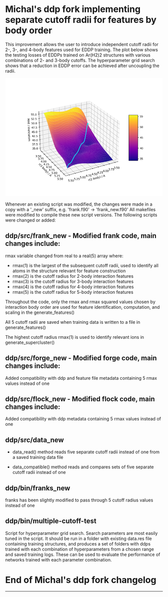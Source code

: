 # Michal's ddp fork implementing separate cutoff radii for features by body order

This improvement allows the user to introduce independent cutoff radii for 2-, 3-, and 4-body features used for EDDP training. The plot below shows the testing losses of EDDPs trained on Ar(H2)2 structures with various combinations of 2- and 3-body cutoffs. The hyperparameter grid search shows that a reduction in EDDP error can be achieved after uncoupling the radii.

![Testing loss of Argon Hydride EDDP depending on training values of 2- and 3-body cutoffs](Loss_cutoff_radius_hyperparameter_search.png "Testing loss of Argon Hydride EDDP depending on training values of 2- and 3-body cutoffs")

Whenever an existing script was modified, the changes were made in a copy with a '_new' suffix, e.g. 'frank.f90' -> 'frank_new.f90'
All makefiles were modified to compile these new script versions. The following scripts were changed or added:

## ddp/src/frank_new - Modified frank code, main changes include:

rmax variable changed from real to a real(5) array where:

* rmax(1) is the largest of the subsequent cutoff radii, used to identify all atoms in the structure relevant for feature construction
* rmax(2) is the cutoff radius for 2-body interaction features
* rmax(3) is the cutoff radius for 3-body interaction features
* rmax(4) is the cutoff radius for 4-body interaction features
* rmax(5) is the cutoff radius for 5-body interaction features

Throughout the code, only the rmax and rmax squared values chosen by interaction body order are used for feature identification, computation, and scaling in the generate_features()

All 5 cutoff radii are saved when training data is written to a file in generate_features()

The highest cutoff radius rmax(1) is used to identify relevant ions in generate_supercluster()

## ddp/src/forge_new - Modified forge code, main changes include:

Added compatibility with ddp and feature file metadata containing 5 rmax values instead of one

## ddp/src/flock_new - Modified flock code, main changes include:

Added compatibility with ddp metadata containing 5 rmax values instead of one

## ddp/src/data_new

* data_read() method reads five separate cutoff radii instead of one from a saved training data file

* data_compatible() method reads and compares sets of five separate cutoff radii instead of one

## ddp/bin/franks_new

franks has been slightly modified to pass through 5 cutoff radius values instead of one

## ddp/bin/multiple-cutoff-test

Script for hyperparameter grid search. 
Search parameters are most easily tuned in the script. It should be run in a folder with existing data.res file containing training structures, and produces a set of folders with ddps trained with each combination of hyperparameters from a chosen range and saved training logs.
These can be used to evaluate the performance of networks trained with each parameter combination.

# End of Michal's ddp fork changelog
-------------------------
